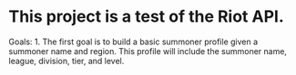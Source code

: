 # This project is a test of the Riot API.


Goals:
    1. The first goal is to build a basic summoner profile given a summoner name and region.
    This profile will include the summoner name, league, division, tier, and level.
